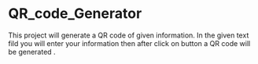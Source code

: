 # QR_code_Generator
 This project will generate a QR code of given information. In the given text fild you will enter your information then after click on button a QR code will be generated . 
